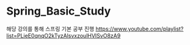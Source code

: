 # Spring_Basic_Study

해당 강의를 통해 스프링 기본 공부 진행
https://www.youtube.com/playlist?list=PLieE0qnqO2kTyzAlsvxzoulHVISvO8zA9
